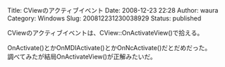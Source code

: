 Title: CViewのアクティブイベント
Date: 2008-12-23 22:28
Author: waura
Category: Windows
Slug: 200812231230038929
Status: published

CViewのアクティブイベントは、CView::OnActivateView()で拾える。

OnActivate()とかOnMDIActivate()とかOnNcActivate()だとだめだった。  
調べてみたが結局OnActivateView()が正解みたいだ。
